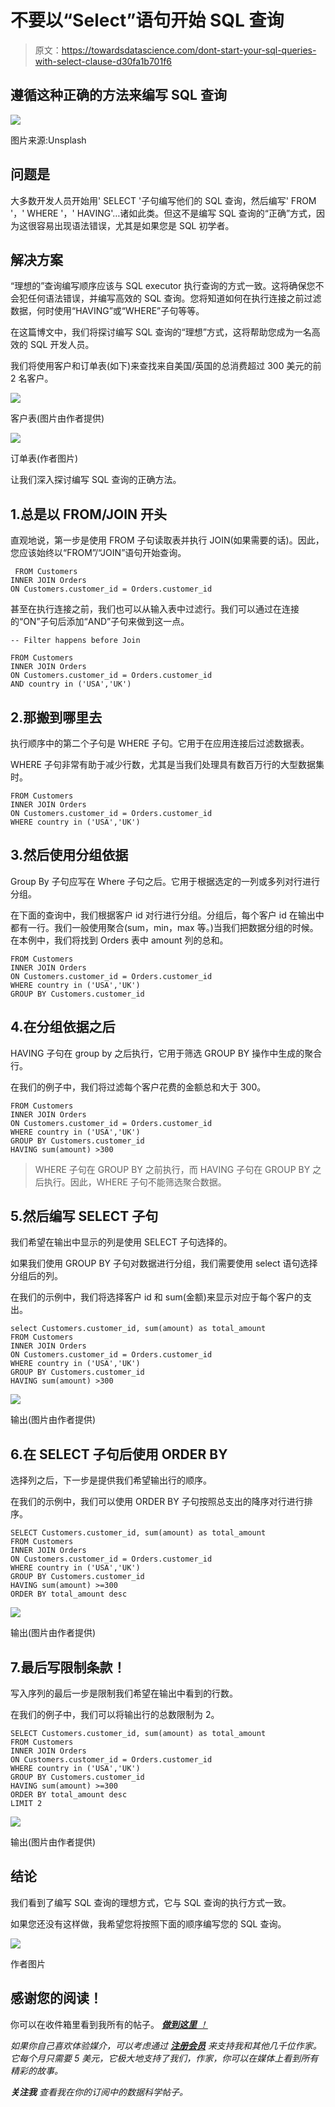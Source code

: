# 不要以“Select”语句开始 SQL 查询

> 原文：<https://towardsdatascience.com/dont-start-your-sql-queries-with-select-clause-d30fa1b701f6>

## 遵循这种正确的方法来编写 SQL 查询

![](img/4b40ea0f0eb8d5415ec9881ec750cd1a.png)

图片来源:Unsplash

## 问题是

大多数开发人员开始用' SELECT '子句编写他们的 SQL 查询，然后编写' FROM '，' WHERE '，' HAVING'…诸如此类。但这不是编写 SQL 查询的“正确”方式，因为这很容易出现语法错误，尤其是如果您是 SQL 初学者。

## 解决方案

“理想的”查询编写顺序应该与 SQL executor 执行查询的方式一致。这将确保您不会犯任何语法错误，并编写高效的 SQL 查询。您将知道如何在执行连接之前过滤数据，何时使用“HAVING”或“WHERE”子句等等。

在这篇博文中，我们将探讨编写 SQL 查询的“理想”方式，这将帮助您成为一名高效的 SQL 开发人员。

我们将使用客户和订单表(如下)来查找来自美国/英国的总消费超过 300 美元的前 2 名客户。

![](img/b0124aaf9a55f59f95987416dc0aee4d.png)

客户表(图片由作者提供)

![](img/b40f1820ee73dafaf96a88ce17f7d042.png)

订单表(作者图片)

让我们深入探讨编写 SQL 查询的正确方法。

## 1.总是以 FROM/JOIN 开头

直观地说，第一步是使用 FROM 子句读取表并执行 JOIN(如果需要的话)。因此，您应该始终以“FROM”/“JOIN”语句开始查询。

```
 FROM Customers
INNER JOIN Orders
ON Customers.customer_id = Orders.customer_id
```

甚至在执行连接之前，我们也可以从输入表中过滤行。我们可以通过在连接的“ON”子句后添加“AND”子句来做到这一点。

```
-- Filter happens before Join

FROM Customers
INNER JOIN Orders
ON Customers.customer_id = Orders.customer_id
AND country in ('USA','UK')
```

## 2.那搬到哪里去

执行顺序中的第二个子句是 WHERE 子句。它用于在应用连接后过滤数据表。

WHERE 子句非常有助于减少行数，尤其是当我们处理具有数百万行的大型数据集时。

```
FROM Customers
INNER JOIN Orders
ON Customers.customer_id = Orders.customer_id
WHERE country in ('USA','UK')
```

## 3.然后使用分组依据

Group By 子句应写在 Where 子句之后。它用于根据选定的一列或多列对行进行分组。

在下面的查询中，我们根据客户 id 对行进行分组。分组后，每个客户 id 在输出中都有一行。我们一般使用聚合(sum，min，max 等。)当我们把数据分组的时候。在本例中，我们将找到 Orders 表中 amount 列的总和。

```
FROM Customers
INNER JOIN Orders
ON Customers.customer_id = Orders.customer_id
WHERE country in ('USA','UK')
GROUP BY Customers.customer_id
```

## 4.在分组依据之后

HAVING 子句在 group by 之后执行，它用于筛选 GROUP BY 操作中生成的聚合行。

在我们的例子中，我们将过滤每个客户花费的金额总和大于 300。

```
FROM Customers
INNER JOIN Orders
ON Customers.customer_id = Orders.customer_id
WHERE country in ('USA','UK')
GROUP BY Customers.customer_id
HAVING sum(amount) >300
```

> WHERE 子句在 GROUP BY 之前执行，而 HAVING 子句在 GROUP BY 之后执行。因此，WHERE 子句不能筛选聚合数据。

## 5.然后编写 SELECT 子句

我们希望在输出中显示的列是使用 SELECT 子句选择的。

如果我们使用 GROUP BY 子句对数据进行分组，我们需要使用 select 语句选择分组后的列。

在我们的示例中，我们将选择客户 id 和 sum(金额)来显示对应于每个客户的支出。

```
select Customers.customer_id, sum(amount) as total_amount
FROM Customers
INNER JOIN Orders
ON Customers.customer_id = Orders.customer_id
WHERE country in ('USA','UK')
GROUP BY Customers.customer_id
HAVING sum(amount) >300
```

![](img/ce3164e669c4cfbe225c6b4dafbf0bbf.png)

输出(图片由作者提供)

## 6.在 SELECT 子句后使用 ORDER BY

选择列之后，下一步是提供我们希望输出行的顺序。

在我们的示例中，我们可以使用 ORDER BY 子句按照总支出的降序对行进行排序。

```
SELECT Customers.customer_id, sum(amount) as total_amount
FROM Customers
INNER JOIN Orders
ON Customers.customer_id = Orders.customer_id
WHERE country in ('USA','UK')
GROUP BY Customers.customer_id
HAVING sum(amount) >=300
ORDER BY total_amount desc
```

![](img/133262987f44fb33fc417f09b6936fd8.png)

输出(图片由作者提供)

## 7.最后写限制条款！

写入序列的最后一步是限制我们希望在输出中看到的行数。

在我们的例子中，我们可以将输出行的总数限制为 2。

```
SELECT Customers.customer_id, sum(amount) as total_amount
FROM Customers
INNER JOIN Orders
ON Customers.customer_id = Orders.customer_id
WHERE country in ('USA','UK')
GROUP BY Customers.customer_id
HAVING sum(amount) >=300
ORDER BY total_amount desc
LIMIT 2
```

![](img/e835ffdd6d8304b331b54b29f754ac93.png)

输出(图片由作者提供)

## 结论

我们看到了编写 SQL 查询的理想方式，它与 SQL 查询的执行方式一致。

如果您还没有这样做，我希望您将按照下面的顺序编写您的 SQL 查询。

![](img/0f0d855e2ea405aa06fb4deebe3e70af.png)

作者图片

## 感谢您的阅读！

你可以在收件箱里看到我所有的帖子。 [***做到这里*** *！*](https://anmol3015.medium.com/subscribe)

*如果你自己喜欢体验媒介，可以考虑通过* [***注册会员***](https://anmol3015.medium.com/membership) *来支持我和其他几千位作家。它每个月只需要 5 美元，它极大地支持了我们，作家，你可以在媒体上看到所有精彩的故事。*

***关注我*** *查看我在你的订阅中的数据科学帖子。*
